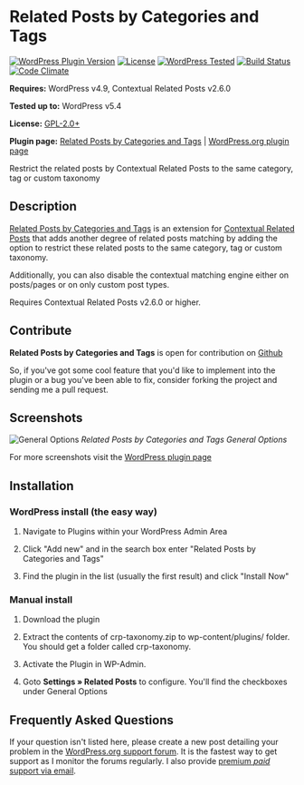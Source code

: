 ﻿# Related Posts by Categories and Tags

[![WordPress Plugin Version](https://img.shields.io/wordpress/plugin/v/crp-taxonomy.svg?style=flat-square)](https://wordpress.org/plugins/crp-taxonomy/)
[![License](https://img.shields.io/badge/license-GPL_v2%2B-orange.svg?style=flat-square)](http://opensource.org/licenses/GPL-2.0)
[![WordPress Tested](https://img.shields.io/wordpress/v/crp-taxonomy.svg?style=flat-square)](https://wordpress.org/plugins/crp-taxonomy/)
[![Build Status](https://travis-ci.org/WebberZone/crp-taxonomy.svg?branch=master)](https://travis-ci.org/WebberZone/crp-taxonomy)
[![Code Climate](https://codeclimate.com/github/WebberZone/crp-taxonomy/badges/gpa.svg)](https://codeclimate.com/github/WebberZone/crp-taxonomy)

__Requires:__ WordPress v4.9, Contextual Related Posts v2.6.0

__Tested up to:__ WordPress v5.4

__License:__ [GPL-2.0+](http://www.gnu.org/licenses/gpl-2.0.html)

__Plugin page:__ [Related Posts by Categories and Tags](https://webberzone.com/downloads/crp-taxonomy/) | [WordPress.org plugin page](http://wordpress.org/plugins/crp-taxonomy/)

Restrict the related posts by Contextual Related Posts to the same category, tag or custom taxonomy

## Description

[Related Posts by Categories and Tags](https://webberzone.com/downloads/crp-taxonomy/) is an extension for [Contextual Related Posts](https://webberzone.com/plugins/contextual-related-posts/) that adds another degree of related posts matching by adding the option to restrict these related posts to the same category, tag or custom taxonomy.

Additionally, you can also disable the contextual matching engine either on posts/pages or on only custom post types.

Requires Contextual Related Posts v2.6.0 or higher.

## Contribute

**Related Posts by Categories and Tags** is open for contribution on [Github](https://github.com/ajaydsouza/crp-taxonomy)

So, if you've got some cool feature that you'd like to implement into the plugin or a bug you've been able to fix, consider forking the project and sending me a pull request.

## Screenshots

![General Options](https://raw.github.com/ajaydsouza/crp-taxonomy/master/wporg-assets/screenshot-1.png)
_Related Posts by Categories and Tags General Options_

For more screenshots visit the [WordPress plugin page](https://wordpress.org/plugins/crp-taxonomy/screenshots/)

## Installation

### WordPress install (the easy way)

1. Navigate to Plugins within your WordPress Admin Area

2. Click "Add new" and in the search box enter "Related Posts by Categories and Tags"

3. Find the plugin in the list (usually the first result) and click "Install Now"

### Manual install

1. Download the plugin

2. Extract the contents of crp-taxonomy.zip to wp-content/plugins/ folder. You should get a folder called crp-taxonomy.

3. Activate the Plugin in WP-Admin.

4. Goto **Settings &raquo; Related Posts** to configure. You'll find the checkboxes under General Options

## Frequently Asked Questions

If your question isn't listed here, please create a new post detailing your problem in the [WordPress.org support forum](http://wordpress.org/support/plugin/crp-taxonomy). It is the fastest way to get support as I monitor the forums regularly. I also provide [premium *paid* support via email](https://webberzone.com/support/).
